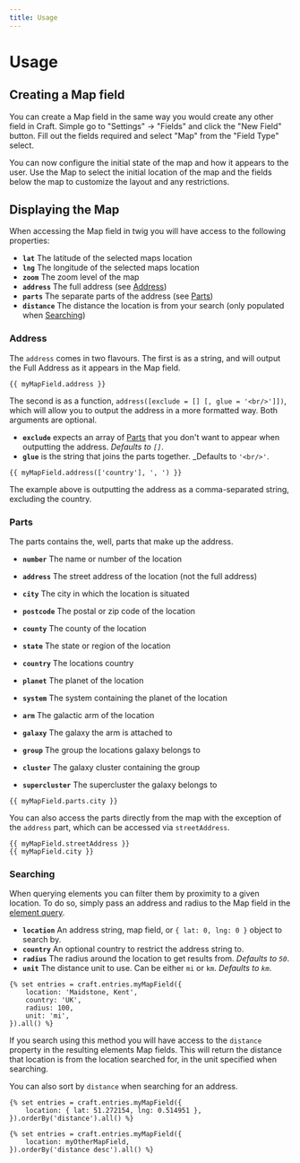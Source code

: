 ```yaml
---
title: Usage
---
```


# Usage

## Creating a Map field

You can create a Map field in the same way you would create any other field in 
Craft. Simple go to "Settings" -> "Fields" and click the "New Field" button.
Fill out the fields required and select "Map" from the "Field Type" select.

You can now configure the initial state of the map and how it appears to the 
user. Use the Map to select the initial location of the map and the fields
below the map to customize the layout and any restrictions.

## Displaying the Map

When accessing the Map field in twig you will have access to the following 
properties:

- **`lat`** The latitude of the selected maps location
- **`lng`** The longitude of the selected maps location
- **`zoom`** The zoom level of the map
- **`address`** The full address (see [Address](#address))
- **`parts`** The separate parts of the address (see [Parts](#parts))
- **`distance`** The distance the location is from your search (only populated when [Searching](#searching))

### Address
The `address` comes in two flavours. The first is as a string, and will output
the Full Address as it appears in the Map field.

```twig
{{ myMapField.address }}
```

The second is as a function, `address([exclude = [] [, glue = '<br/>']])`, which 
will allow you to output the address in a more formatted way. Both arguments are 
optional.

- **`exclude`** expects an array of [Parts](#parts) that you don't want to 
appear when outputting the address. _Defaults to `[]`_.
- **`glue`** is the string that joins the parts together. _Defaults to `'<br/>'`.

```twig
{{ myMapField.address(['country'], ', ') }}
```

The example above is outputting the address as a comma-separated string, 
excluding the country.

### Parts

The parts contains the, well, parts that make up the address.

- **`number`** The name or number of the location
- **`address`** The street address of the location (not the full address)
- **`city`** The city in which the location is situated
- **`postcode`** The postal or zip code of the location
- **`county`** The county of the location
- **`state`** The state or region of the location
- **`country`** The locations country


- **`planet`** The planet of the location
- **`system`** The system containing the planet of the location
- **`arm`** The galactic arm of the location
- **`galaxy`** The galaxy the arm is attached to
- **`group`** The group the locations galaxy belongs to
- **`cluster`** The galaxy cluster containing the group
- **`supercluster`** The supercluster the galaxy belongs to

```twig
{{ myMapField.parts.city }}
```

You can also access the parts directly from the map with the exception of the
`address` part, which can be accessed via `streetAddress`.

```twig
{{ myMapField.streetAddress }}
{{ myMapField.city }}
```

### Searching

When querying elements you can filter them by proximity to a given location. To
do so, simply pass an address and radius to the Map field in the 
[element query](https://docs.craftcms.com/v3/dev/element-queries/).

- **`location`** An address string, map field, or `{ lat: 0, lng: 0 }` object to 
search by.
- **`country`** An optional country to restrict the address string to.
- **`radius`** The radius around the location to get results from. _Defaults to `50`_.
- **`unit`** The distance unit to use. Can be either `mi` or `km`. _Defaults to `km`_.

```twig
{% set entries = craft.entries.myMapField({
    location: 'Maidstone, Kent',
    country: 'UK',
    radius: 100,
    unit: 'mi',
}).all() %}
```

If you search using this method you will have access to the `distance` property
in the resulting elements Map fields. This will return the distance that 
location is from the location searched for, in the unit specified when searching.

You can also sort by `distance` when searching for an address.

```twig
{% set entries = craft.entries.myMapField({
    location: { lat: 51.272154, lng: 0.514951 },
}).orderBy('distance').all() %}
```

```twig
{% set entries = craft.entries.myMapField({
    location: myOtherMapField,
}).orderBy('distance desc').all() %}
```
